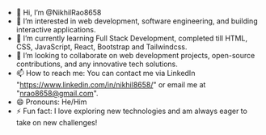 - 👋 Hi, I’m @NikhilRao8658
- 👀 I’m interested in web development, software engineering, and building interactive applications.
- 🌱 I’m currently learning Full Stack Development, completed till HTML, CSS, JavaScript, React, Bootstrap and Tailwindcss.
- 💞️ I’m looking to collaborate on web development projects, open-source contributions, and any innovative tech solutions.
- 📫 How to reach me: You can contact me via LinkedIn "https://www.linkedin.com/in/nikhil8658/" or email me at "nrao8658@gmail.com".
- 😄 Pronouns: He/Him
- ⚡ Fun fact: I love exploring new technologies and am always eager to take on new challenges!
